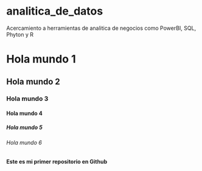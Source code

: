 # analitica_de_datos
Acercamiento a herramientas de analitica de negocios como PowerBI, SQL, Phyton y R

# Hola mundo 1 
## Hola mundo 2
### Hola mundo 3
#### Hola mundo 4
##### Hola mundo 5 
###### Hola mundo 6
**Este es mi primer repositorio en Github**

